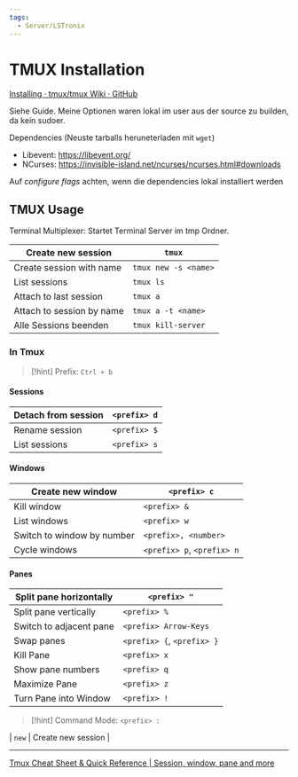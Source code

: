 ```yaml
---
tags:
  - Server/LSTronix
---
```


# TMUX Installation

[Installing · tmux/tmux Wiki · GitHub](https://github.com/tmux/tmux/wiki/Installing)

Siehe Guide. Meine Optionen waren lokal im user aus der source zu builden, da kein sudoer.

Dependencies (Neuste tarballs heruneterladen mit `wget`)
- Libevent: https://libevent.org/
- NCurses: https://invisible-island.net/ncurses/ncurses.html#downloads

Auf *configure flags* achten, wenn die dependencies lokal installiert werden

## TMUX Usage

Terminal Multiplexer: Startet Terminal Server im tmp Ordner.

| Create new session        | `tmux`               |
| ------------------------- | --------------------- |
| Create session with name  | `tmux new -s <name>` |
| List sessions             | `tmux ls`            |
| Attach to last session    | `tmux a`             |
| Attach to session by name | `tmux a -t <name>`   |
| Alle Sessions beenden     | `tmux kill-server`   |

### In Tmux

> [!hint] Prefix: `Ctrl + b`

#### Sessions

| Detach from session | `<prefix> d` | 
| ------------------- | ------------- |
| Rename session | `<prefix> $` |
| List sessions | `<prefix> s` |

#### Windows

| Create new window | `<prefix> c` |
| ------------------- | ------------- | 
| Kill window | `<prefix> &` |
| List windows | `<prefix> w` |
| Switch to window by number | `<prefix>, <number>` | 
| Cycle windows | `<prefix> p`, `<prefix> n` |

#### Panes

| Split pane horizontally | `<prefix> "` |
| ----------------------- | ------------- |
| Split pane vertically   | `<prefix> %` |
| Switch to adjacent pane | `<prefix> Arrow-Keys` |
| Swap panes              | `<prefix> {`, `<prefix> }` |
| Kill Pane               | `<prefix> x` |
| Show pane numbers       | `<prefix> q` |
| Maximize Pane           | `<prefix> z` |
| Turn Pane into Window   | `<prefix> !` |

> [!hint] Command Mode: `<prefix> :`

| `new` | Create new session | 

---

[Tmux Cheat Sheet & Quick Reference | Session, window, pane and more](https://tmuxcheatsheet.com/)
